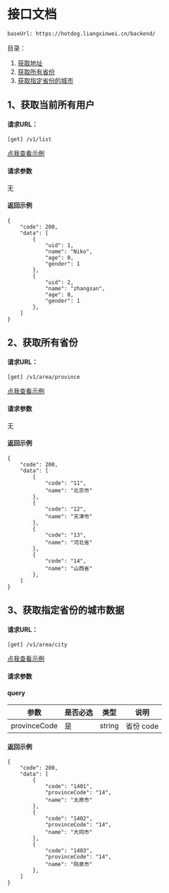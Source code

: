 # 接口文档
```bash
baseUrl: https://hotdog.liangxinwei.cn/backend/
```
目录：
1. [获取地址](#1、获取地址)
2. [获取所有省份](#2、获取所有省份)
3. [获取指定省份的城市](#3、获取指定省份的城市数据)


## 1、获取当前所有用户

#### 请求URL：
```
[get] /v1/list
```

[点我查看示例](https://hotdog.liangxinwei.cn/backend/v1/list)

#### 请求参数
无

#### 返回示例
```
{
    "code": 200,
    "data": [
        {
            "uid": 1,
            "name": "Niko",
            "age": 0,
            "gender": 1
        },
        {
            "uid": 2,
            "name": "zhangsan",
            "age": 0,
            "gender": 1
        },
    ]
}
```

## 2、获取所有省份

#### 请求URL：
```
[get] /v1/area/province
```
[点我查看示例](https://hotdog.liangxinwei.cn/backend/v1/area/province)

#### 请求参数
无

#### 返回示例
```
{
    "code": 200,
    "data": [
        {
            "code": "11",
            "name": "北京市"
        },
        {
            "code": "12",
            "name": "天津市"
        },
        {
            "code": "13",
            "name": "河北省"
        },
        {
            "code": "14",
            "name": "山西省"
        },
    ]
}
```

## 3、获取指定省份的城市数据

#### 请求URL：
```
[get] /v1/area/city
```
[点我查看示例](https://hotdog.liangxinwei.cn/backend/v1/area/city?provinceCode=14)

#### 请求参数
#### query
|  参数   | 是否必选  |  类型  |  说明  |
|  ----  | ----  | ----  | ----  |
| provinceCode  | 是 | string | 省份 code |

#### 返回示例
```
{
    "code": 200,
    "data": [
        {
            "code": "1401",
            "provinceCode": "14",
            "name": "太原市"
        },
        {
            "code": "1402",
            "provinceCode": "14",
            "name": "大同市"
        },
        {
            "code": "1403",
            "provinceCode": "14",
            "name": "阳泉市"
        },
    ]
}
```
